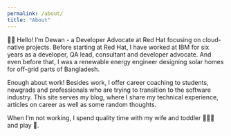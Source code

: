 ```yaml
---
permalink: /about/
title: "About"
---
```


👋🏽 Hello! I’m Dewan - a Developer Advocate at Red Hat focusing on cloud-native projects. Before starting at Red Hat, I have worked at IBM for six years as a developer, QA lead, consultant and developer advocate. And even before that, I was a renewable energy engineer designing solar homes for off-grid parts of Bangladesh. 

Enough about work! Besides work, I offer career coaching to students, newgrads and professionals who are trying to transition to the software industry. This site serves my blog, where I share my technical experience, articles on career as well as some random thoughts. 

When I’m not working, I spend quality time with my wife and toddler 👨‍👩‍👦 and play 🎱.
